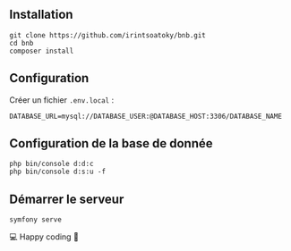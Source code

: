 ## Installation
```
git clone https://github.com/irintsoatoky/bnb.git
cd bnb
composer install
```

## Configuration
Créer un fichier `.env.local` : 
```dotenv
DATABASE_URL=mysql://DATABASE_USER:@DATABASE_HOST:3306/DATABASE_NAME
```

## Configuration de la base de donnée
```
php bin/console d:d:c
php bin/console d:s:u -f
```

## Démarrer le serveur
```
symfony serve
```

💻 Happy coding 🥳